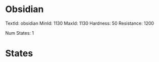 # Obsidian
TextId: obsidian
MinId: 1130
MaxId: 1130
Hardness: 50
Resistance: 1200

Num States: 1
# States
```

```
